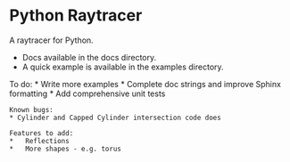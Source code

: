 # Python Raytracer

A raytracer for Python.

   * Docs available in the docs directory.
   * A quick example is available in the examples directory.

To do:
    * Write more examples
    * Complete doc strings and improve Sphinx formatting
    * Add comprehensive unit tests
   
    Known bugs:
    * Cylinder and Capped Cylinder intersection code does

    Features to add:
    *   Reflections
    *   More shapes - e.g. torus
